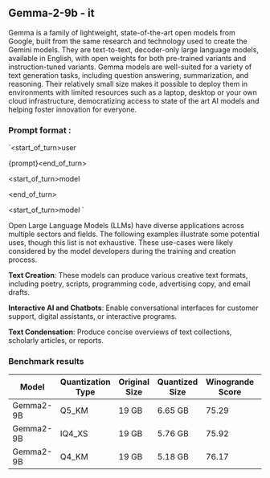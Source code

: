 ## Gemma-2-9b - it

Gemma is a family of lightweight, state-of-the-art open models from Google, built from the same research and technology used to create the Gemini models. They are text-to-text, decoder-only large language models, available in English, with open weights for both pre-trained variants and instruction-tuned variants. Gemma models are well-suited for a variety of text generation tasks, including question answering, summarization, and reasoning. Their relatively small size makes it possible to deploy them in environments with limited resources such as a laptop, desktop or your own cloud infrastructure, democratizing access to state of the art AI models and helping foster innovation for everyone. 

### Prompt format :  

`<start_of_turn>user

{prompt}<end_of_turn> 

<start_of_turn>model 

<end_of_turn> 

<start_of_turn>model `

Open Large Language Models (LLMs) have diverse applications across multiple sectors and fields. The following examples illustrate some potential uses, though this list is not exhaustive. These use-cases were likely considered by the model developers during the training and creation process.  



**Text Creation**: These models can produce various creative text formats, including poetry, scripts, programming code, advertising copy, and email drafts. 

**Interactive AI and Chatbots**: Enable conversational interfaces for customer support, digital assistants, or interactive programs. 

**Text Condensation**: Produce concise overviews of text collections, scholarly articles, or reports. 

 ### Benchmark results

| Model       | Quantization Type | Original Size | Quantized Size | Winogrande Score | HellaSwag Score |
|-------------|-------------------|---------------|----------------|------------------|-----------------|
| Gemma2-9B   | Q5_KM             | 19 GB         | 6.65 GB        | 75.29            | 78.75           |
| Gemma2-9B   | IQ4_XS            | 19 GB         | 5.76 GB        | 75.92            | 79.25           |
| Gemma2-9B   | Q4_KM             | 19 GB         | 5.18 GB        | 76.17            | 78.0            |
